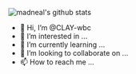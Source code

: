 ![madneal's github stats](https://github-readme-stats.vercel.app/api?username=wbcl&show_icons=true&theme=radical)
- 👋 Hi, I’m @CLAY-wbc
- 👀 I’m interested in ...
- 🌱 I’m currently learning ...
- 💞️ I’m looking to collaborate on ...
- 📫 How to reach me ...

<!---
CLAY-wbc/CLAY-wbc is a ✨ special ✨ repository because its `README.md` (this file) appears on your GitHub profile.
You can click the Preview link to take a look at your changes.
--->
